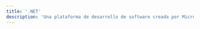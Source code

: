 ```yaml
---
title: '.NET'
description: 'Una plataforma de desarrollo de software creada por Microsoft que proporciona un entorno consistente para construir y ejecutar aplicaciones web, de escritorio, móviles y servicios en la nube.'
---
```

